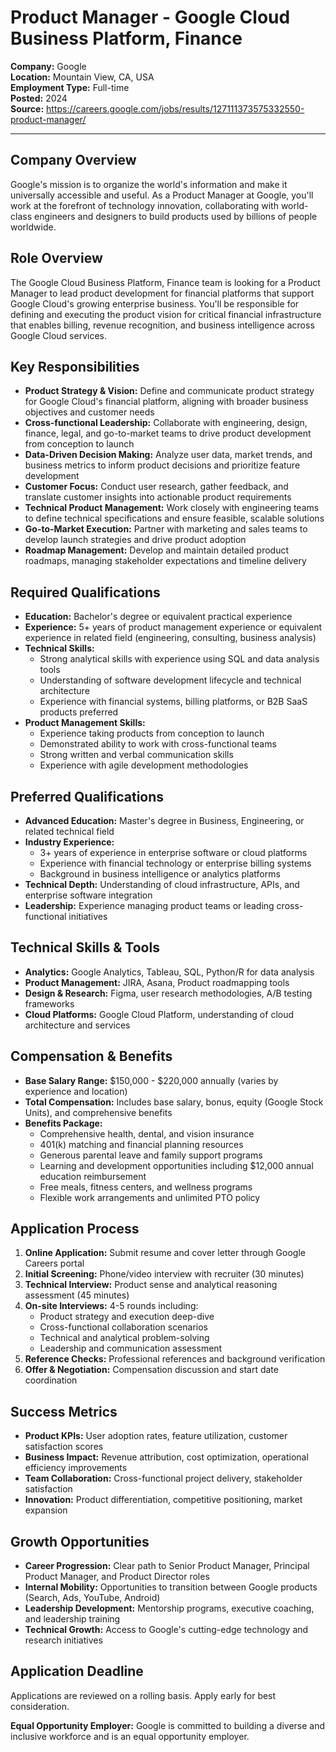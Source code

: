# Product Manager - Google Cloud Business Platform, Finance
**Company:** Google  
**Location:** Mountain View, CA, USA  
**Employment Type:** Full-time  
**Posted:** 2024  
**Source:** https://careers.google.com/jobs/results/127111373575332550-product-manager/

---

## Company Overview
Google's mission is to organize the world's information and make it universally accessible and useful. As a Product Manager at Google, you'll work at the forefront of technology innovation, collaborating with world-class engineers and designers to build products used by billions of people worldwide.

## Role Overview
The Google Cloud Business Platform, Finance team is looking for a Product Manager to lead product development for financial platforms that support Google Cloud's growing enterprise business. You'll be responsible for defining and executing the product vision for critical financial infrastructure that enables billing, revenue recognition, and business intelligence across Google Cloud services.

## Key Responsibilities
- **Product Strategy & Vision:** Define and communicate product strategy for Google Cloud's financial platform, aligning with broader business objectives and customer needs
- **Cross-functional Leadership:** Collaborate with engineering, design, finance, legal, and go-to-market teams to drive product development from conception to launch
- **Data-Driven Decision Making:** Analyze user data, market trends, and business metrics to inform product decisions and prioritize feature development
- **Customer Focus:** Conduct user research, gather feedback, and translate customer insights into actionable product requirements
- **Technical Product Management:** Work closely with engineering teams to define technical specifications and ensure feasible, scalable solutions
- **Go-to-Market Execution:** Partner with marketing and sales teams to develop launch strategies and drive product adoption
- **Roadmap Management:** Develop and maintain detailed product roadmaps, managing stakeholder expectations and timeline delivery

## Required Qualifications
- **Education:** Bachelor's degree or equivalent practical experience
- **Experience:** 5+ years of product management experience or equivalent experience in related field (engineering, consulting, business analysis)
- **Technical Skills:** 
  - Strong analytical skills with experience using SQL and data analysis tools
  - Understanding of software development lifecycle and technical architecture
  - Experience with financial systems, billing platforms, or B2B SaaS products preferred
- **Product Management Skills:**
  - Experience taking products from conception to launch
  - Demonstrated ability to work with cross-functional teams
  - Strong written and verbal communication skills
  - Experience with agile development methodologies

## Preferred Qualifications
- **Advanced Education:** Master's degree in Business, Engineering, or related technical field
- **Industry Experience:** 
  - 3+ years of experience in enterprise software or cloud platforms
  - Experience with financial technology or enterprise billing systems
  - Background in business intelligence or analytics platforms
- **Technical Depth:** Understanding of cloud infrastructure, APIs, and enterprise software integration
- **Leadership:** Experience managing product teams or leading cross-functional initiatives

## Technical Skills & Tools
- **Analytics:** Google Analytics, Tableau, SQL, Python/R for data analysis
- **Product Management:** JIRA, Asana, Product roadmapping tools
- **Design & Research:** Figma, user research methodologies, A/B testing frameworks
- **Cloud Platforms:** Google Cloud Platform, understanding of cloud architecture and services

## Compensation & Benefits
- **Base Salary Range:** $150,000 - $220,000 annually (varies by experience and location)
- **Total Compensation:** Includes base salary, bonus, equity (Google Stock Units), and comprehensive benefits
- **Benefits Package:**
  - Comprehensive health, dental, and vision insurance
  - 401(k) matching and financial planning resources
  - Generous parental leave and family support programs
  - Learning and development opportunities including $12,000 annual education reimbursement
  - Free meals, fitness centers, and wellness programs
  - Flexible work arrangements and unlimited PTO policy

## Application Process
1. **Online Application:** Submit resume and cover letter through Google Careers portal
2. **Initial Screening:** Phone/video interview with recruiter (30 minutes)
3. **Technical Interview:** Product sense and analytical reasoning assessment (45 minutes)
4. **On-site Interviews:** 4-5 rounds including:
   - Product strategy and execution deep-dive
   - Cross-functional collaboration scenarios
   - Technical and analytical problem-solving
   - Leadership and communication assessment
5. **Reference Checks:** Professional references and background verification
6. **Offer & Negotiation:** Compensation discussion and start date coordination

## Success Metrics
- **Product KPIs:** User adoption rates, feature utilization, customer satisfaction scores
- **Business Impact:** Revenue attribution, cost optimization, operational efficiency improvements
- **Team Collaboration:** Cross-functional project delivery, stakeholder satisfaction
- **Innovation:** Product differentiation, competitive positioning, market expansion

## Growth Opportunities
- **Career Progression:** Clear path to Senior Product Manager, Principal Product Manager, and Product Director roles
- **Internal Mobility:** Opportunities to transition between Google products (Search, Ads, YouTube, Android)
- **Leadership Development:** Mentorship programs, executive coaching, and leadership training
- **Technical Growth:** Access to Google's cutting-edge technology and research initiatives

## Application Deadline
Applications are reviewed on a rolling basis. Apply early for best consideration.

**Equal Opportunity Employer:** Google is committed to building a diverse and inclusive workforce and is an equal opportunity employer.
